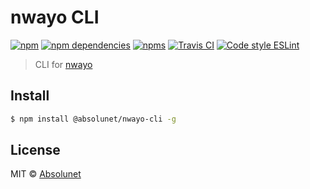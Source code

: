 # nwayo CLI

[![npm](https://img.shields.io/npm/v/@absolunet/nwayo-cli.svg)](https://www.npmjs.com/package/@absolunet/nwayo-cli)
[![npm dependencies](https://david-dm.org/absolunet/nwayo-cli/status.svg)](https://david-dm.org/absolunet/nwayo-cli)
[![npms](https://badges.npms.io/%40absolunet%2Fnwayo-cli.svg)](https://npms.io/search?q=%40absolunet%2Fnwayo-cli)
[![Travis CI](https://api.travis-ci.org/absolunet/nwayo-cli.svg?branch=master)](https://travis-ci.org/absolunet/nwayo-cli/builds)
[![Code style ESLint](https://img.shields.io/badge/code_style-@absolunet/node-659d32.svg)](https://github.com/absolunet/eslint-config-node)

> CLI for [nwayo](https://github.com/absolunet/nwayo/)


## Install

```bash
$ npm install @absolunet/nwayo-cli -g
```


## License

MIT © [Absolunet](https://absolunet.com)
